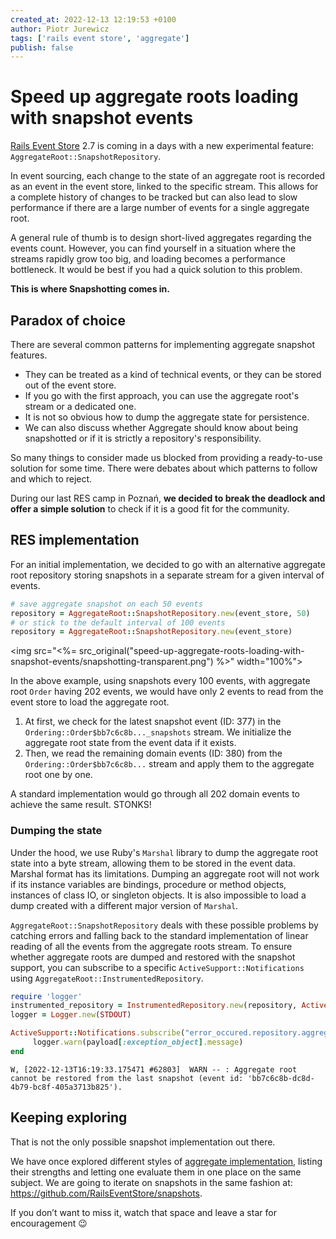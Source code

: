 ```yaml
---
created_at: 2022-12-13 12:19:53 +0100
author: Piotr Jurewicz
tags: ['rails event store', 'aggregate']
publish: false
---
```


# Speed up aggregate roots loading with snapshot events

[Rails Event Store](https://railseventstore.org/) 2.7 is coming in a days with a new experimental feature: `AggregateRoot::SnapshotRepository`.

<!-- more -->

In event sourcing, each change to the state of an aggregate root is recorded as an event in the event store, linked to the specific stream.
This allows for a complete history of changes to be tracked but can also lead to slow performance if there are a large number of events for a single aggregate root.

A general rule of thumb is to design short-lived aggregates regarding the events count. However, you can find yourself in a situation where the streams rapidly grow too big, and loading becomes a performance bottleneck.
It would be best if you had a quick solution to this problem.

**This is where Snapshotting comes in.**

## Paradox of choice

There are several common patterns for implementing aggregate snapshot features.

* They can be treated as a kind of technical events, or they can be stored out of the event store.
* If you go with the first approach, you can use the aggregate root's stream or a dedicated one.
* It is not so obvious how to dump the aggregate state for persistence.
* We can also discuss whether Aggregate should know about being snapshotted or if it is strictly a repository's responsibility.

So many things to consider made us blocked from providing a ready-to-use solution for some time. There were debates about which patterns to follow and which to reject.

During our last RES camp in Poznań, **we decided to break the deadlock and offer a simple solution** to check if it is a good fit for the community.

## RES implementation

For an initial implementation, we decided to go with an alternative aggregate root repository storing snapshots in a separate stream for a given interval of events.

```ruby
# save aggregate snapshot on each 50 events
repository = AggregateRoot::SnapshotRepository.new(event_store, 50)
# or stick to the default interval of 100 events
repository = AggregateRoot::SnapshotRepository.new(event_store)
```

<img src="<%= src_original("speed-up-aggregate-roots-loading-with-snapshot-events/snapshotting-transparent.png") %>" width="100%">

In the above example, using snapshots every 100 events, with aggregate root `Order` having 202 events, we would have only 2 events to read from the event store to load the aggregate root.
1. At first, we check for the latest snapshot event (ID: 377) in the `Ordering::Order$bb7c6c8b..._snapshots` stream. We initialize the aggregate root state from the event data if it exists.
2. Then, we read the remaining domain events (ID: 380) from the `Ordering::Order$bb7c6c8b...` stream and apply them to the aggregate root one by one.

A standard implementation would go through all 202 domain events to achieve the same result. STONKS!

### Dumping the state
Under the hood, we use Ruby's `Marshal` library to dump the aggregate root state into a byte stream, allowing them to be stored in the event data.
Marshal format has its limitations. Dumping an aggregate root will not work if its instance variables are bindings, procedure or method objects, instances of class IO, or singleton objects.
It is also impossible to load a dump created with a different major version of `Marshal`.

`AggregateRoot::SnapshotRepository` deals with these possible problems by catching errors and falling back to the standard implementation of linear reading of all the events from the aggregate roots stream.
To ensure whether aggregate roots are dumped and restored with the snapshot support, you can subscribe to a specific `ActiveSupport::Notifications` using `AggregateRoot::InstrumentedRepository`.
```ruby
require 'logger'
instrumented_repository = InstrumentedRepository.new(repository, ActiveSupport::Notifications)
logger = Logger.new(STDOUT)

ActiveSupport::Notifications.subscribe("error_occured.repository.aggregate_root") do |_name, _start, _finish, _id, payload|
     logger.warn(payload[:exception_object].message)
end
```
```
W, [2022-12-13T16:19:33.175471 #62803]  WARN -- : Aggregate root cannot be restored from the last snapshot (event id: 'bb7c6c8b-dc8d-4b79-bc8f-405a3713b825').
```

## Keeping exploring
That is not the only possible snapshot implementation out there.

We have once explored different styles of [aggregate implementation](https://github.com/arkency/aggregates), listing their strengths and letting one evaluate them in one place on the same subject.
We are going to iterate on snapshots in the same fashion at: https://github.com/RailsEventStore/snapshots.

If you don’t want to miss it, watch that space and leave a star for encouragement 😉